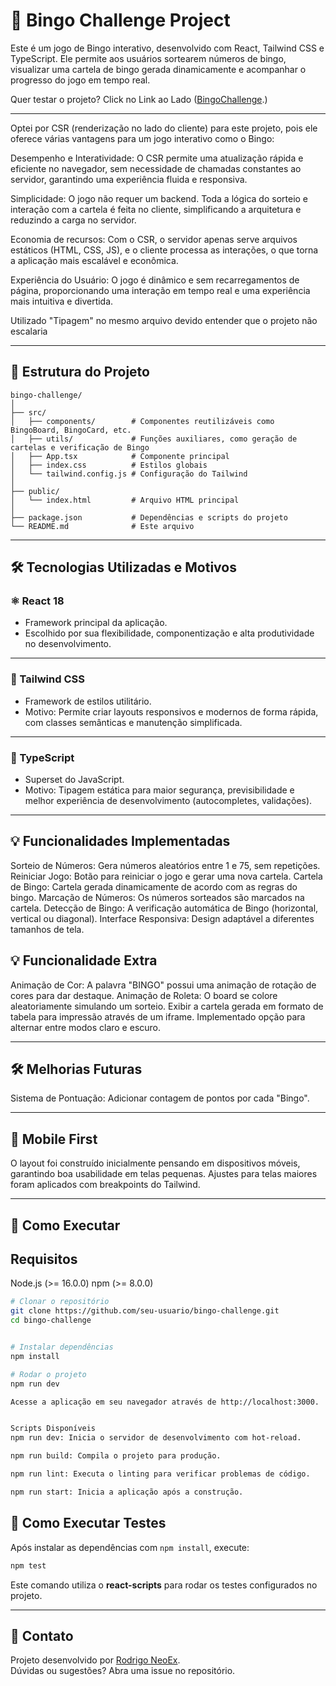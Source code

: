 
# 🎯 Bingo Challenge Project

Este é um jogo de Bingo interativo, desenvolvido com React, Tailwind CSS e TypeScript. Ele permite aos usuários sortearem números de bingo, visualizar uma cartela de bingo gerada dinamicamente e acompanhar o progresso do jogo em tempo real.

Quer testar o projeto? Click no Link ao Lado ([BingoChallenge](https://bingo-challenge.vercel.app/).)

---
Optei por CSR (renderização no lado do cliente) para este projeto, pois ele oferece várias vantagens para um jogo interativo como o Bingo:

Desempenho e Interatividade: O CSR permite uma atualização rápida e eficiente no navegador, sem necessidade de chamadas constantes ao servidor, garantindo uma experiência fluida e responsiva.

Simplicidade: O jogo não requer um backend. Toda a lógica do sorteio e interação com a cartela é feita no cliente, simplificando a arquitetura e reduzindo a carga no servidor.

Economia de recursos: Com o CSR, o servidor apenas serve arquivos estáticos (HTML, CSS, JS), e o cliente processa as interações, o que torna a aplicação mais escalável e econômica.

Experiência do Usuário: O jogo é dinâmico e sem recarregamentos de página, proporcionando uma interação em tempo real e uma experiência mais intuitiva e divertida.

Utilizado "Tipagem" no mesmo arquivo devido entender que o projeto não escalaria

---

## 📂 Estrutura do Projeto

```
bingo-challenge/
│
├── src/
│   ├── components/        # Componentes reutilizáveis como BingoBoard, BingoCard, etc.
│   ├── utils/             # Funções auxiliares, como geração de cartelas e verificação de Bingo
│   ├── App.tsx            # Componente principal
│   ├── index.css          # Estilos globais
│   └── tailwind.config.js # Configuração do Tailwind
│
├── public/
│   └── index.html         # Arquivo HTML principal
│
├── package.json           # Dependências e scripts do projeto
└── README.md              # Este arquivo

```

---

## 🛠️ Tecnologias Utilizadas e Motivos

### ⚛️ React 18
- Framework principal da aplicação.
- Escolhido por sua flexibilidade, componentização e alta produtividade no desenvolvimento.

---

### 🎨 Tailwind CSS
- Framework de estilos utilitário.
- Motivo: Permite criar layouts responsivos e modernos de forma rápida, com classes semânticas e manutenção simplificada.

---

### 🚀 TypeScript
- Superset do JavaScript.
- Motivo: Tipagem estática para maior segurança, previsibilidade e melhor experiência de desenvolvimento (autocompletes, validações).

---

## 💡 Funcionalidades Implementadas

Sorteio de Números: Gera números aleatórios entre 1 e 75, sem repetições.
Reiniciar Jogo: Botão para reiniciar o jogo e gerar uma nova cartela.
Cartela de Bingo: Cartela gerada dinamicamente de acordo com as regras do bingo.
Marcação de Números: Os números sorteados são marcados na cartela.
Detecção de Bingo: A verificação automática de Bingo (horizontal, vertical ou diagonal).
Interface Responsiva: Design adaptável a diferentes tamanhos de tela.

## 💡 Funcionalidade Extra

Animação de Cor: A palavra "BINGO" possui uma animação de rotação de cores para dar destaque.
Animação de Roleta: O board se colore aleatoriamente simulando um sorteio.
Exibir a cartela gerada em formato de tabela para impressão através de um iframe.
Implementado opção para alternar entre modos claro e escuro.

---

## 🛠️ Melhorias Futuras

Sistema de Pontuação: Adicionar contagem de pontos por cada "Bingo".


---

## 📱 Mobile First

O layout foi construído inicialmente pensando em dispositivos móveis, garantindo boa usabilidade em telas pequenas. Ajustes para telas maiores foram aplicados com breakpoints do Tailwind.

---

## 🚀 Como Executar

## Requisitos
Node.js (>= 16.0.0)
npm (>= 8.0.0)

```bash
# Clonar o repositório
git clone https://github.com/seu-usuario/bingo-challenge.git
cd bingo-challenge


# Instalar dependências
npm install

# Rodar o projeto
npm run dev

Acesse a aplicação em seu navegador através de http://localhost:3000.


Scripts Disponíveis
npm run dev: Inicia o servidor de desenvolvimento com hot-reload.

npm run build: Compila o projeto para produção.

npm run lint: Executa o linting para verificar problemas de código.

npm run start: Inicia a aplicação após a construção.
```

## 🧪 Como Executar Testes

Após instalar as dependências com `npm install`, execute:

```bash
npm test
```

Este comando utiliza o **react-scripts** para rodar os testes configurados no projeto.

---

## 📮 Contato

Projeto desenvolvido por [Rodrigo NeoEx](https://github.com/RodrigoNeoEx).  
Dúvidas ou sugestões? Abra uma issue no repositório.
